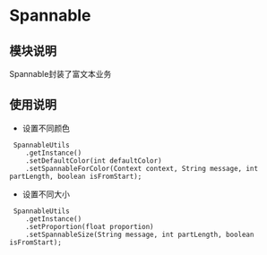 # Spannable

## 模块说明
Spannable封装了富文本业务

## 使用说明

* 设置不同颜色
```
 SpannableUtils
    .getInstance()
    .setDefaultColor(int defaultColor)
    .setSpannableForColor(Context context, String message, int partLength, boolean isFromStart);
```
* 设置不同大小
```
 SpannableUtils
    .getInstance()
    .setProportion(float proportion)
    .setSpannableSize(String message, int partLength, boolean isFromStart);
```